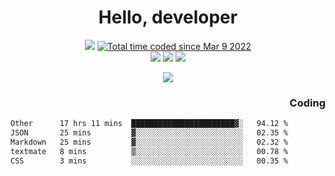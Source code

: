 # <div align='center' >Hello, developer</div>

<div align='center'>
  <a ><img src="https://img.shields.io/badge/dynamic/json?url=https%3A%2F%2Fapi.swo.moe%2Fstats%2Fgithub%2FFree-Aaron-Li&query=count&color=181717&label=GitHub&labelColor=282c34&logo=github&suffix=+follows&cacheSeconds=3600"></a>
  <a href="https://wakatime.com/@fe40087f-8eae-48dc-9950-ad0633db1591"><img src="https://wakatime.com/badge/user/fe40087f-8eae-48dc-9950-ad0633db1591.svg" alt="Total time coded since Mar 9 2022" /></a>
</div>
<div align='center'>
  <a><img src="https://img.shields.io/badge/C%2FC%2B%2B%20-%20%2375664D"></a>
  <a><img src="https://img.shields.io/badge/Kotlin%20-%20%2375664D"></a>
  <a><img src="https://img.shields.io/badge/JavaScript%20-%20%2375664D"></a>
</div>

<p align="center">
  <img src="https://readme-typing-svg.demolab.com/?lines=你好!+开发者;Hello!+ developer&font=Fira%20Code&center=true&width=380&height=50&duration=4000&pause=1000">
</p>


<div align='right'>
  <h3>Coding</h3>
</div>

<!--START_SECTION:waka-->

```txt
Other      17 hrs 11 mins  ███████████████████████▓░   94.12 %
JSON       25 mins         ▓░░░░░░░░░░░░░░░░░░░░░░░░   02.35 %
Markdown   25 mins         ▓░░░░░░░░░░░░░░░░░░░░░░░░   02.32 %
textmate   8 mins          ▒░░░░░░░░░░░░░░░░░░░░░░░░   00.78 %
CSS        3 mins          ░░░░░░░░░░░░░░░░░░░░░░░░░   00.35 %
```

<!--END_SECTION:waka-->




